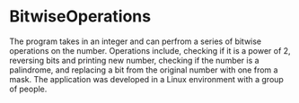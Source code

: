 # BitwiseOperations
The program takes in an integer and can perfrom a series of bitwise operations on the number. Operations include, checking if it is a power of 2, reversing bits and printing new number, checking if the number is a palindrome, and replacing a bit from the original number with one from a mask. The application was developed in a Linux environment with a group of people.
